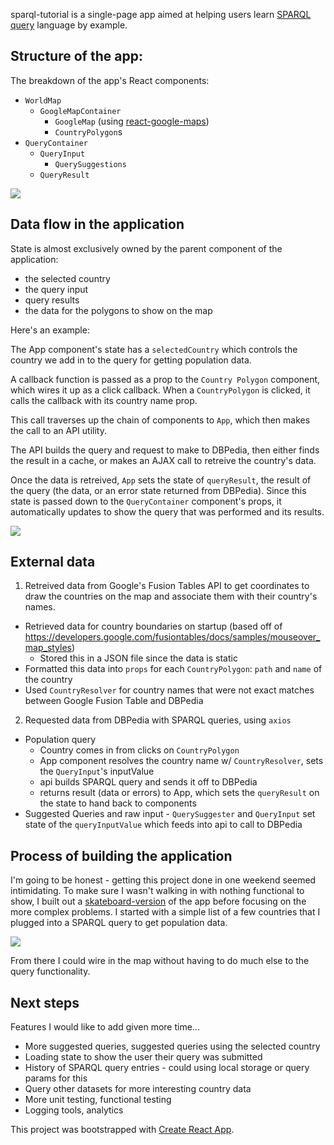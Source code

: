 sparql-tutorial is a single-page app aimed at helping users learn [SPARQL query](https://www.w3.org/TR/rdf-sparql-query/) language by example.

## Structure of the app:

The breakdown of the app's React components:
* `WorldMap`
  * `GoogleMapContainer`
    * `GoogleMap` (using [react-google-maps](https://github.com/tomchentw/react-google-maps))
    * `CountryPolygon`s
* `QueryContainer`
  * `QueryInput`
    * `QuerySuggestions`
  * `QueryResult`


![](https://puu.sh/vDHgT/f42915d201.png)

## Data flow in the application
State is almost exclusively owned by the parent component of the application: 
* the selected country
* the query input
* query results
* the data for the polygons to show on the map

Here's an example:

The App component's state has a `selectedCountry` which controls the country we add in to the query for getting population data.

A callback function is passed as a prop to the `Country Polygon` component, which wires it up as a click callback.  When a `CountryPolygon` is clicked, it calls the callback with its country name prop.  

This call traverses up the chain of components to `App`, which then makes the call to an API utility.  

The API builds the query and request to make to DBPedia, then either finds the result in a cache, or makes an AJAX call to retreive the country's data.  

Once the data is retreived, `App` sets the state of `queryResult`, the result of the query (the data, or an error state returned from DBPedia).  Since this state is passed down to the `QueryContainer` component's props, it automatically updates to show the query that was performed and its results.

![](https://puu.sh/vDKC3/20cb1bd6c4.png)

## External data
1. Retreived data from Google's Fusion Tables API to get coordinates to draw the countries on the map and associate them with their country's names.
  * Retrieved data for country boundaries on startup (based off of https://developers.google.com/fusiontables/docs/samples/mouseover_map_styles)
    * Stored this in a JSON file since the data is static
  * Formatted this data into `props` for each `CountryPolygon`: `path` and `name` of the country
  * Used `CountryResolver` for country names that were not exact matches between Google Fusion Table and DBPedia
2. Requested data from DBPedia with SPARQL queries, using `axios`
  * Population query
    * Country comes in from clicks on `CountryPolygon`
    * App component resolves the country name w/ `CountryResolver`, sets the `QueryInput`'s inputValue
    * api builds SPARQL query and sends it off to DBPedia
    * returns result (data or errors) to App, which sets the `queryResult` on the state to hand back to components
  * Suggested Queries and raw input - `QuerySuggester` and `QueryInput` set state of the `queryInputValue` which feeds into api to call to DBPedia

## Process of building the application
I'm going to be honest - getting this project done in one weekend seemed intimidating.  To make sure I wasn't walking in with nothing functional to show, I built out a [skateboard-version](http://herdingcats.typepad.com/.a/6a00d8341ca4d953ef01a511e114a3970c-pi) of the app before focusing on the more complex problems.  I started with a simple list of a few countries that I plugged into a SPARQL query to get population data.

![](http://g.recordit.co/ICS1rqicam.gif)

From there I could wire in the map without having to do much else to the query functionality.

## Next steps

Features I would like to add given more time...
* More suggested queries, suggested queries using the selected country
* Loading state to show the user their query was submitted
* History of SPARQL query entries - could using local storage or query params for this
* Query other datasets for more interesting country data
* More unit testing, functional testing
* Logging tools, analytics

This project was bootstrapped with [Create React App](https://github.com/facebookincubator/create-react-app).
